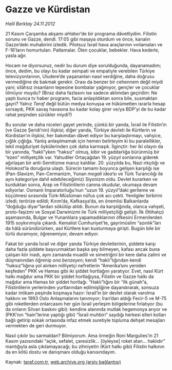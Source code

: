 # Gazze ve Kürdistan 

*Halil Berktay 24.11.2012*

<div class="yazi"><p>21 Kasım Çarşamba akşamı <i>aHaber</i>’de bir programa dâvetliydim. Filistin sorunu ve Gazze, dendi. 17:05 gibi masaya oturdum ve önce, kanalın Gazze’deki muhabirini izledik. Pilotsuz İsrail hava araçlarının vınlamaları ve F-16’ların homurtuları. Patlamalar. Ölen çocuklar, bebekler. Hava kederle, yasla ağır.</p>
<p>Hocam ne diyorsunuz, nedir bu durum diye sorulduğunda, dayanamadım; önce, dedim, bu olayı bu kadar sempati ve empatiyle verebilen Türkiye televizyonlarının, Uludere’de yaşananları nasıl verdiğine, daha doğrusu vermediğine de bakmak gerekir. Orası da benzer bir cehennem değil miydi yani; silâhsız insanların tepesine bombalar yağmıyor, gençler ve çocuklar ölmüyor muydu? (Biraz daha fazlasını ise sadece aklımdan geçirdim: Ne yaptı bunca tv haber programı, facia anlaşıldıktan sonra bile, susmaktan gayri? Yalnız <i>Taraf</i> değil bütün medya konuşsa ve hükümetten israrla hesap sorsaydı, PKK savaş havasına bu kadar kolay girer ve/ya BDP’yi de bu kadar rahat peşinden sürükler miydi?)</p>
<p>Bu sorular ve daha niceleri gayet yerinde, çünkü bir yanda, İsrail ile Filistin’in (ve Gazze Şeridi’nin) ilişkisi; diğer yanda, Türkiye devleti ile Kürtlerin ve Kürdistan’ın ilişkisi, her bakımdan dâvet ediyor bu karşılaştırmayı, vahşice, çığlık çığlığa. Yanlış anlaşılmamak için hemen belirteyim ki bu paralellikler, tekil mağduriyet öykülerinden çok daha karmaşık. İlginçtir: her iki olayın da bir yanında, “haklı”yken “haksız” olmuş, kibir ve gaddarlığa bürünmüş bir “ezen” milliyetçilik var. Yahudiler Ortaçağdan 19. yüzyıl sonlarına giderek ağırlaşan bir anti-Semitizme maruz kaldılar. 20. yüzyılda bu, Nazi ırkçılığı ve Holokost’la doruğuna ulaştı. Sürecin tamamı boyunca gelişen karşılığı ise (Pan-Slavizm, Pan-Cermanizm, Yunan <i>megali idea</i>’sı ve Türk Turancılığı ile aynı kategoriye dahil edebileceğimiz) Siyonizm oldu. Devlet kurarken ve kurduktan sonra, Arap ve Filistinlilerin canına okudular, okumaya devam ediyorlar. Osmanlı İmparatorluğu’nun “uzun 19. yüzyıl”daki gerileme ve küçülmesi sırasında Türk-Müslüman nüfus çok acı çekti. Yenilgiler birbirini izledi; terörize edildi; Kırım’da, Kafkasya’da, en önemlisi Balkanlarda “doğduğu diyar”lardan sökülüp atıldı. Bunun da karşılığında, olanca vahşeti, proto-faşizmi ve Sosyal Darwinizmi ile Türk milliyetçiliği gelişti. İlk (İttihatçı) aşamasında, Bulgar ve Yunanlılara yapamadıklarının öfkesini Ermenilerden 1915 soykırımıyla çıkardı. Kemalist Cumhuriyet’te, gayrimüslim “azınlık”ları da hâlâ süründürürken, asıl Kürtlere kan kusturmaya girişti. Bugün bile bir türlü duramıyor, öğrenemiyor, devam ediyor. </p>
<p>Fakat bir yanda İsrail ve diğer yanda Türkiye devletlerinin, şiddete karşı daha fazla şiddete başvurmaktan başka şey bilmeyen, kafası ancak buna çalışan kör inadı, aynı zamanda muadili ve simetriğini   bir kere daha zalimi ve düşmanından öğrenip <i>ona benzeyen</i>; kendi “haklı”lığından kendi “haksız”lığına yol alırken milliyetçi nefretlerin “Amerika’sını yeniden keşfeden” PKK ve Hamas gibi iki şiddet hortlağını yaratıyor. Evet, nasıl Kürt halkı mağdur ama PKK bir şiddet hortlağıysa, Filistin ve Gazze halkı da mağdur ama Hamas bir şiddet hortlağı. “Haklı”lığını bir “ilk günah”a, Filistinlilerin yerlerinden yurtlarından edilmişliğine dayandırarak, sonsuza kadar intikam peşinde koşmaya hazır: İsrail’in bir devlet olarak varolma hakkını ve 1993 Oslo Anlaşmalarını tanımıyor; İran’dan aldığı Fecir-5 ve M-75 gibi roketlerden onlarcasını her gün İsrail yerleşim bölgelerine fırlatıyor (bu da onların Silvan baskını gibi): kendine alanında mutlak hegemonya arıyor ve (PKK’nın “hain”lerine yaptığı gibi) “İsrail muhbiri” saydığı herkesi elleri kolları bağlı getirip sokak ortasında infaz etmek suretiyle topluma dehşet mesajları vermekten de geri durmuyor. </p>
<p>Nasıl çıkılır bu sarmaldan? Bilmiyorum. Ama örneğin Roni Margulies’in 21 Kasım yazısındaki “açlık, sefalet, çaresizlik... [öyleyse] roket atan... haklıdır” mantığıyla asla çıkılamayacağı; bu zihniyetin (Kürt halkı gibi) Filistin halkının da en kötü dostu ve danışmanı olduğu kanısındayım.</p>
</div>

Kaynak: [taraf.com.tr](http://www.taraf.com.tr/halil-berktay/makale-gazze-ve-kurdistan.htm), [web.archive.org (arşiv bağlantısı)](http://web.archive.org/web/20131022031159/http://www.taraf.com.tr/halil-berktay/makale-gazze-ve-kurdistan.htm)
